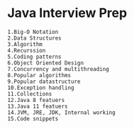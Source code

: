 # Java Interview Prep

    1.Big-O Notation
    2.Data Structures
    3.Algorithm
    4.Recurssion
    5.Coding patterns
    6.Object Oriented Design
    7.Concurrency and multithreading
    8.Popular algorithms
    9.Popular datastructure
    10.Exception handling 
    11.Collections
    12.Java 8 featuers
    13.Java 11 featuers
    14.JVM, JRE, JDK, Internal working
    15.Code snippets
    

